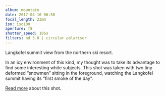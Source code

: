 ```yaml
---
album: mountain
date: 2017-04-16 06:50
focal_length: 23mm
iso: iso100
aperture: f8
shutter_speed: 106s
filters: nd 3.0 | circular polariser
---
```


Langkofel summit view from the northern ski resort.

In an icy environment of this kind, my thought was to take its advantage to find some interesting white subjects. This shot was taken with two tiny deformed “snowmen” sitting in the foreground, watching the Langkofel summit having its “first smoke of the day”.

[Read more](<{% link shutterbug/blog/_posts/2017-06-21-dolomites-photography-sunrise-langkofel.md %}>) about this shot.

